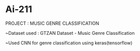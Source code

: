 # Ai-211

PROJECT : MUSIC GENRE CLASSIFICATION

~Dataset used : GTZAN Dataset - Music Genre Classification

~Used CNN for genre classification using keras(tensorflow)
